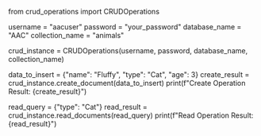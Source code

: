 from crud_operations import CRUDOperations

username = "aacuser"
password = "your_password"
database_name = "AAC"
collection_name = "animals"

crud_instance = CRUDOperations(username, password, database_name, collection_name)

data_to_insert = {"name": "Fluffy", "type": "Cat", "age": 3}
create_result = crud_instance.create_document(data_to_insert)
print(f"Create Operation Result: {create_result}")

read_query = {"type": "Cat"}
read_result = crud_instance.read_documents(read_query)
print(f"Read Operation Result: {read_result}")
